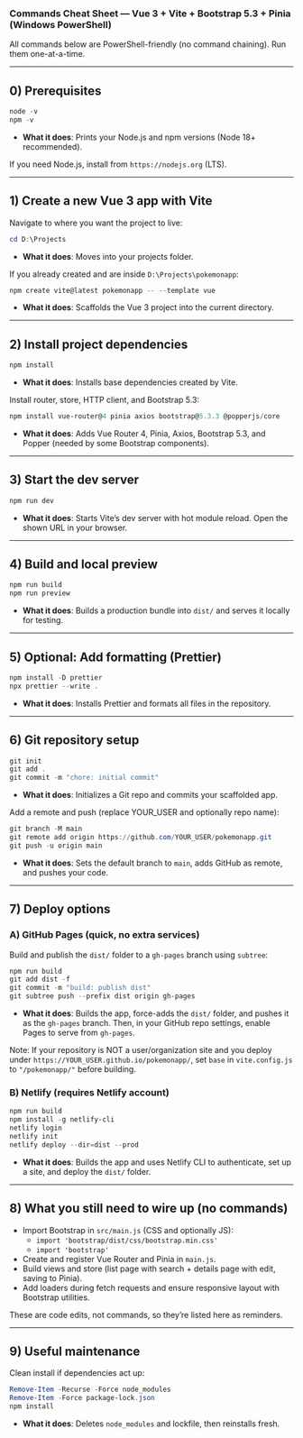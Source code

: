 ### Commands Cheat Sheet — Vue 3 + Vite + Bootstrap 5.3 + Pinia (Windows PowerShell)

All commands below are PowerShell-friendly (no command chaining). Run them one-at-a-time.

---

## 0) Prerequisites

```powershell
node -v
npm -v
```

- **What it does**: Prints your Node.js and npm versions (Node 18+ recommended).

If you need Node.js, install from `https://nodejs.org` (LTS).

---

## 1) Create a new Vue 3 app with Vite

Navigate to where you want the project to live:

```powershell
cd D:\Projects
```

- **What it does**: Moves into your projects folder.

If you already created and are inside `D:\Projects\pokemonapp`:

```powershell
npm create vite@latest pokemonapp -- --template vue
```

- **What it does**: Scaffolds the Vue 3 project into the current directory.

---

## 2) Install project dependencies

```powershell
npm install
```

- **What it does**: Installs base dependencies created by Vite.

Install router, store, HTTP client, and Bootstrap 5.3:

```powershell
npm install vue-router@4 pinia axios bootstrap@5.3.3 @popperjs/core
```

- **What it does**: Adds Vue Router 4, Pinia, Axios, Bootstrap 5.3, and Popper (needed by some Bootstrap components).

---

## 3) Start the dev server

```powershell
npm run dev
```

- **What it does**: Starts Vite’s dev server with hot module reload. Open the shown URL in your browser.

---

## 4) Build and local preview

```powershell
npm run build
npm run preview
```

- **What it does**: Builds a production bundle into `dist/` and serves it locally for testing.

---

## 5) Optional: Add formatting (Prettier)

```powershell
npm install -D prettier
npx prettier --write .
```

- **What it does**: Installs Prettier and formats all files in the repository.

---

## 6) Git repository setup

```powershell
git init
git add .
git commit -m "chore: initial commit"
```

- **What it does**: Initializes a Git repo and commits your scaffolded app.

Add a remote and push (replace YOUR_USER and optionally repo name):

```powershell
git branch -M main
git remote add origin https://github.com/YOUR_USER/pokemonapp.git
git push -u origin main
```

- **What it does**: Sets the default branch to `main`, adds GitHub as remote, and pushes your code.

---

## 7) Deploy options

### A) GitHub Pages (quick, no extra services)

Build and publish the `dist/` folder to a `gh-pages` branch using `subtree`:

```powershell
npm run build
git add dist -f
git commit -m "build: publish dist"
git subtree push --prefix dist origin gh-pages
```

- **What it does**: Builds the app, force-adds the `dist/` folder, and pushes it as the `gh-pages` branch. Then, in your GitHub repo settings, enable Pages to serve from `gh-pages`.

Note: If your repository is NOT a user/organization site and you deploy under `https://YOUR_USER.github.io/pokemonapp/`, set `base` in `vite.config.js` to `"/pokemonapp/"` before building.

### B) Netlify (requires Netlify account)

```powershell
npm run build
npm install -g netlify-cli
netlify login
netlify init
netlify deploy --dir=dist --prod
```

- **What it does**: Builds the app and uses Netlify CLI to authenticate, set up a site, and deploy the `dist/` folder.

---

## 8) What you still need to wire up (no commands)

- Import Bootstrap in `src/main.js` (CSS and optionally JS):
  - `import 'bootstrap/dist/css/bootstrap.min.css'`
  - `import 'bootstrap'`
- Create and register Vue Router and Pinia in `main.js`.
- Build views and store (list page with search + details page with edit, saving to Pinia).
- Add loaders during fetch requests and ensure responsive layout with Bootstrap utilities.

These are code edits, not commands, so they’re listed here as reminders.

---

## 9) Useful maintenance

Clean install if dependencies act up:

```powershell
Remove-Item -Recurse -Force node_modules
Remove-Item -Force package-lock.json
npm install
```

- **What it does**: Deletes `node_modules` and lockfile, then reinstalls fresh.
